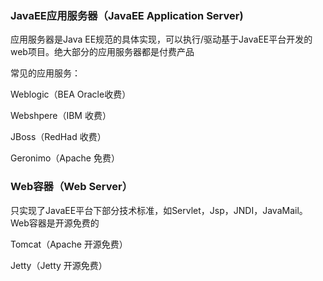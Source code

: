 ### JavaEE应用服务器（JavaEE Application Server)

应用服务器是Java EE规范的具体实现，可以执行/驱动基于JavaEE平台开发的web项目。绝大部分的应用服务器都是付费产品

常见的应用服务：

Weblogic（BEA Oracle收费）

Webshpere（IBM 收费）

JBoss（RedHad 收费）

Geronimo（Apache 免费）



### Web容器（Web Server）

只实现了JavaEE平台下部分技术标准，如Servlet，Jsp，JNDI，JavaMail。Web容器是开源免费的

Tomcat（Apache 开源免费）

Jetty（Jetty 开源免费）
